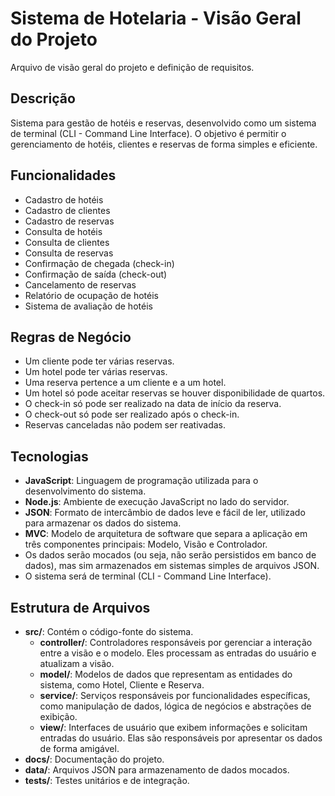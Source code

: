 # Sistema de Hotelaria - Visão Geral do Projeto

Arquivo de visão geral do projeto e definição de requisitos.

## Descrição
Sistema para gestão de hotéis e reservas, desenvolvido como um sistema de terminal (CLI - Command Line Interface). O objetivo é permitir o gerenciamento de hotéis, clientes e reservas de forma simples e eficiente.

## Funcionalidades
- Cadastro de hotéis
- Cadastro de clientes
- Cadastro de reservas
- Consulta de hotéis
- Consulta de clientes
- Consulta de reservas
- Confirmação de chegada (check-in)
- Confirmação de saída (check-out)
- Cancelamento de reservas
- Relatório de ocupação de hotéis
- Sistema de avaliação de hotéis

## Regras de Negócio
- Um cliente pode ter várias reservas.
- Um hotel pode ter várias reservas.
- Uma reserva pertence a um cliente e a um hotel.
- Um hotel só pode aceitar reservas se houver disponibilidade de quartos.
- O check-in só pode ser realizado na data de início da reserva.
- O check-out só pode ser realizado após o check-in.
- Reservas canceladas não podem ser reativadas.

## Tecnologias
- **JavaScript**: Linguagem de programação utilizada para o desenvolvimento do sistema.
- **Node.js**: Ambiente de execução JavaScript no lado do servidor.
- **JSON**: Formato de intercâmbio de dados leve e fácil de ler, utilizado para armazenar os dados do sistema.
- **MVC**: Modelo de arquitetura de software que separa a aplicação em três componentes principais: Modelo, Visão e Controlador.
- Os dados serão mocados (ou seja, não serão persistidos em banco de dados), mas sim armazenados em sistemas simples de arquivos JSON.
- O sistema será de terminal (CLI - Command Line Interface).

## Estrutura de Arquivos
- **src/**: Contém o código-fonte do sistema.
  - **controller/**: Controladores responsáveis por gerenciar a interação entre a visão e o modelo. Eles processam as entradas do usuário e atualizam a visão. 
  - **model/**: Modelos de dados que representam as entidades do sistema, como Hotel, Cliente e Reserva.
  - **service/**: Serviços responsáveis por funcionalidades específicas, como manipulação de dados, lógica de negócios e abstrações de exibição.
  - **view/**: Interfaces de usuário que exibem informações e solicitam entradas do usuário. Elas são responsáveis por apresentar os dados de forma amigável.
- **docs/**: Documentação do projeto.
- **data/**: Arquivos JSON para armazenamento de dados mocados.
- **tests/**: Testes unitários e de integração.